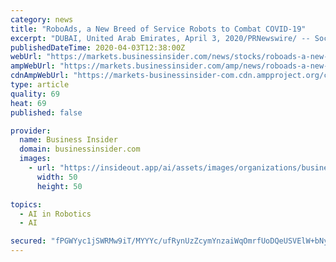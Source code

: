 ```yaml
---
category: news
title: "RoboAds, a New Breed of Service Robots to Combat COVID-19"
excerpt: "DUBAI, United Arab Emirates, April 3, 2020/PRNewswire/ -- Social distancing has become a necessity to curb the spread of COVID-19. Yet, a group"
publishedDateTime: 2020-04-03T12:38:00Z
webUrl: "https://markets.businessinsider.com/news/stocks/roboads-a-new-breed-of-service-robots-to-combat-covid-19-1029062798"
ampWebUrl: "https://markets.businessinsider.com/amp/news/roboads-a-new-breed-of-service-robots-to-combat-covid-19-1029062798"
cdnAmpWebUrl: "https://markets-businessinsider-com.cdn.ampproject.org/c/s/markets.businessinsider.com/amp/news/roboads-a-new-breed-of-service-robots-to-combat-covid-19-1029062798"
type: article
quality: 69
heat: 69
published: false

provider:
  name: Business Insider
  domain: businessinsider.com
  images:
    - url: "https://insideout.app/ai/assets/images/organizations/businessinsider.com-50x50.jpg"
      width: 50
      height: 50

topics:
  - AI in Robotics
  - AI

secured: "fPGWYyc1jSWRMw9iT/MYYYc/ufRynUzZcymYnzaiWqOmrfUoDQeUSVElW+bNy4v5ghTb2J82ImGW7I65vY5OcJDfEwPxyEzetOxGjUxSCRQBWTOFwcbryHrvyWUZ2XqDbIIuP0GQtgF5CD65FoJH6gfAgQtbPAmZ4jNsUqLh/F1JSUdqlVmK+H6WSNupsIVYTn6oVZoHY69MnwXItPwI6hV0O8qaPsJlVDz6oWr/7+rF98jWtrKBsaY4ZGHUfJaGUpo7s8lHlDznhqOnGy+tdQfvzrbjVQxNSWAmHw5Wx0i6v3TdYGDs0Bjmcvk7uFU81Zi6WiQlNy+zz6tFhMXDLszLfKHanSb5hk1bNw389OGTJt1z9wYa5DFfOq9Xii2CibjiAWlr0lPEQpFGRgCFspS/xQtzrzZRH0uqO34qIWGDGY4BpSAQFfB7DttQwE0r5nKCwNxJD8Z3awGrx+7LR+iuq966Mtu6CPyglsCXW1Y=;02HyDSI8Tnw+Qd74P27wxA=="
---
```


